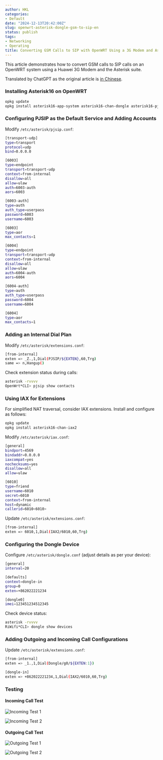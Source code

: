 ```yaml
---
author: HKL
categories:
- Default
date: "2024-12-13T20:42:00Z"
slug: openwrt-asterisk-dongle-gsm-to-sip-en
status: publish
tags:
- Networking
- Operating
title: Converting GSM Calls to SIP with OpenWRT Using a 3G Modem and Asterisk
---
```


This article demonstrates how to convert GSM calls to SIP calls on an OpenWRT system using a Huawei 3G Modem and the Asterisk suite.

Translated by ChatGPT as the original article is [in Chinese](/2019/12/openwrt-asterisk-dongle-gsm-to-sip/).

### Installing Asterisk16 on OpenWRT

```bash
opkg update
opkg install asterisk16-app-system asterisk16-chan-dongle asterisk16-pjsip asterisk16-codec-ulaw asterisk16-codec-alaw asterisk16-res-rtp-asterisk asterisk16-bridge-simple
```

### Configuring PJSIP as the Default Service and Adding Accounts

Modify `/etc/asterisk/pjsip.conf`:

```bash
[transport-udp]
type=transport
protocol=udp
bind=0.0.0.0

[6003]
type=endpoint
transport=transport-udp
context=from-internal
disallow=all
allow=ulaw
auth=6003-auth
aors=6003

[6003-auth]
type=auth
auth_type=userpass
password=6003
username=6003

[6003]
type=aor
max_contacts=1

[6004]
type=endpoint
transport=transport-udp
context=from-internal
disallow=all
allow=ulaw
auth=6004-auth
aors=6004

[6004-auth]
type=auth
auth_type=userpass
password=6004
username=6004

[6004]
type=aor
max_contacts=1
```

### Adding an Internal Dial Plan

Modify `/etc/asterisk/extensions.conf`:

```bash
[from-internal]
exten => _Z.,1,Dial(PJSIP/${EXTEN},60,Trg)
same => n,Hangup()
```

Check extension status during calls:

```bash
asterisk -rvvvv
OpenWrt*CLI> pjsip show contacts
```

### Using IAX for Extensions

For simplified NAT traversal, consider IAX extensions. Install and configure as follows:

```bash
opkg update
opkg install asterisk16-chan-iax2
```

Modify `/etc/asterisk/iax.conf`:

```bash
[general]
bindport=4569
bindaddr=0.0.0.0
iaxcompat=yes
nochecksums=yes
disallow=all
allow=ulaw

[6010]
type=friend
username=6010
secret=6010
context=from-internal
host=dynamic
callerid=6010<6010>
```

Update `/etc/asterisk/extensions.conf`:

```bash
[from-internal]
exten => 6010,1,Dial(IAX2/6010,60,Trg)
```

### Configuring the Dongle Device

Configure `/etc/asterisk/dongle.conf` (adjust details as per your device):

```bash
[general]
interval=20

[defaults]
context=dongle-in
group=0
exten=+862022221234

[dongle0]
imei=123451234512345
```

Check device status:

```bash
asterisk -rvvvv
RiWifi*CLI> dongle show devices
```

### Adding Outgoing and Incoming Call Configurations

Update `/etc/asterisk/extensions.conf`:

```bash
[from-internal]
exten => _1.,1,Dial(Dongle/g0/${EXTEN:1})

[dongle-in]
exten => +862022221234,1,Dial(IAX2/6010,60,Trg)
```

### Testing

#### Incoming Call Test

![Incoming Test 1](https://cdn.jsdelivr.net/gh/kunlunh/blog-photo/2019/11/ppvuess1u8.png)

![Incoming Test 2](https://cdn.jsdelivr.net/gh/kunlunh/blog-photo/2019/11/bu16kf7yx3.jpeg)

#### Outgoing Call Test

![Outgoing Test 1](https://cdn.jsdelivr.net/gh/kunlunh/blog-photo/2019/11/r6wjvf9s6k.png)

![Outgoing Test 2](https://cdn.jsdelivr.net/gh/kunlunh/blog-photo/2019/11/jek9b1pyhn.jpeg)
```

